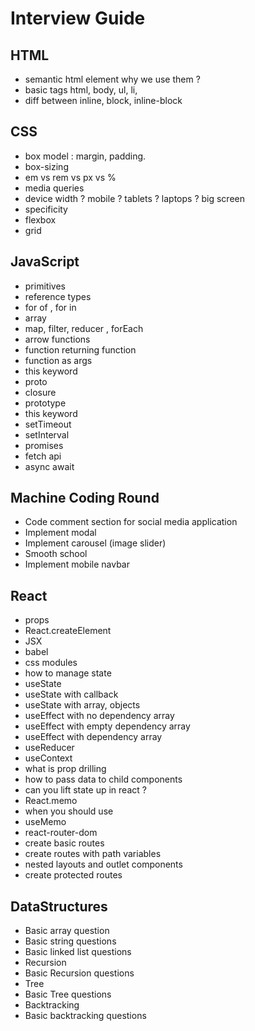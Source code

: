 # Interview Guide

## HTML

- semantic html element why we use them ?
- basic tags html, body, ul, li,
- diff between inline, block, inline-block

## CSS

- box model : margin, padding.
- box-sizing
- em vs rem vs px vs %
- media queries
- device width ? mobile ? tablets ? laptops ? big screen
- specificity
- flexbox
- grid

## JavaScript

- primitives
- reference types
- for of , for in
- array
- map, filter, reducer , forEach
- arrow functions
- function returning function
- function as args
- this keyword
- proto
- closure
- prototype
- this keyword
- setTimeout
- setInterval
- promises
- fetch api
- async await

## Machine Coding Round

- Code comment section for social media application
- Implement modal
- Implement carousel (image slider)
- Smooth school
- Implement mobile navbar

## React

- props
- React.createElement
- JSX
- babel
- css modules
- how to manage state
- useState
- useState with callback
- useState with array, objects
- useEffect with no dependency array
- useEffect with empty dependency array
- useEffect with dependency array
- useReducer
- useContext
- what is prop drilling
- how to pass data to child components
- can you lift state up in react ?
- React.memo
- when you should use
- useMemo
- react-router-dom
- create basic routes
- create routes with path variables
- nested layouts and outlet components
- create protected routes

## DataStructures

- Basic array question
- Basic string questions
- Basic linked list questions
- Recursion
- Basic Recursion questions
- Tree
- Basic Tree questions
- Backtracking
- Basic backtracking questions
